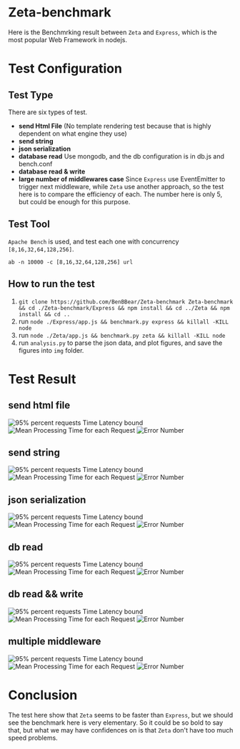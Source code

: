 Zeta-benchmark
==============

Here is the Benchmrking result between `Zeta` and `Express`, which is the most popular Web Framework in nodejs. 



# Test Configuration

## Test Type

There are six types of test.

- __send Html File__  (No template rendering test because that is highly dependent on what engine they use)
- __send string__
- __json serialization__
- __database read__ Use mongodb, and the db configuration is in db.js and bench.conf
- __database read & write__
- __large number of middlewares case__  Since `Express` use EventEmitter to trigger next middleware, while `Zeta` use another approach, so the test here is to compare the efficiency of each. The number here is only 5, but could be enough for this purpose.


## Test Tool
`Apache Bench` is used, and test each one with concurrency `[8,16,32,64,128,256]`.

```shell
ab -n 10000 -c [8,16,32,64,128,256] url
```

## How to run the test

1. `git clone https://github.com/BenBBear/Zeta-benchmark Zeta-benchmark && cd ./Zeta-benchmark/Express && npm install && cd ../Zeta && npm install && cd ..`
2. run `node ./Express/app.js && benchmark.py express && killall -KILL node` 
3. run `node ./Zeta/app.js && benchmark.py zeta && killall -KILL node`
4. run `analysis.py` to parse the json data, and plot figures, and save the figures into `img` folder.


# Test Result

## send html file

![95% percent requests Time Latency bound](./img/95plb[sendFile].png)
![Mean Processing Time for each Request](./img/mtimeEachReq[sendFile].png)
![Error Number](./img/enun[sendFile].png)


## send string

![95% percent requests Time Latency bound](./img/95plb[str].png)
![Mean Processing Time for each Request](./img/mtimeEachReq[str].png)
![Error Number](./img/enun[str].png)

## json serialization
![95% percent requests Time Latency bound](./img/95plb[json].png)
![Mean Processing Time for each Request](./img/mtimeEachReq[json].png)
![Error Number](./img/enun[json].png)

## db read
![95% percent requests Time Latency bound](./img/95plb[read].png)
![Mean Processing Time for each Request](./img/mtimeEachReq[read].png)
![Error Number](./img/enun[read].png)

## db read && write

![95% percent requests Time Latency bound](./img/95plb[write].png)
![Mean Processing Time for each Request](./img/mtimeEachReq[write].png)
![Error Number](./img/enun[write].png)

## multiple middleware
![95% percent requests Time Latency bound](./img/95plb[middleware].png)
![Mean Processing Time for each Request](./img/mtimeEachReq[middleware].png)
![Error Number](./img/enun[middleware].png)



# Conclusion


The test here show that `Zeta` seems to be faster than `Express`, but we should see the benchmark here is very elementary. So it could be so bold to say that, but what we may have confidences on is that `Zeta` don't have too much speed problems.
